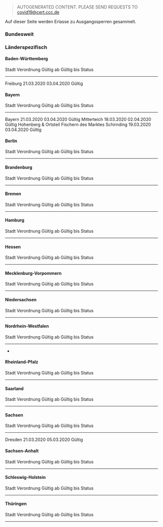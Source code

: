 > AUTOGENERATED CONTENT. PLEASE SEND REQUESTS TO covid19@cert.ccc.de

Auf dieser Seite werden Erlasse zu Ausgangssperren gesammelt.

### Bundesweit

### Länderspezifisch

#### Baden-Württemberg

  Stadt      Verordnung                                                                                                                                                                                            Gültig ab    Gültig bis   Status
  ---------- ----------------------------------------------------------------------------------------------------------------------------------------------------------------------------------------------------- ------------ ------------ --------
  Freiburg      21.03.2020   03.04.2020   Gültig
                                                                                                                                                                                                                                             

#### Bayern

  Stadt                                                  Verordnung                                                                                                                      Gültig ab    Gültig bis   Status
  ------------------------------------------------------ ------------------------------------------------------------------------------------------------------------------------------- ------------ ------------ --------
  Bayern                                                    21.03.2020   03.04.2020   Gültig
  Mitterteich                                                                         18.03.2020   02.04.2020   Gültig
  Hohenberg & Ortsteil Fischern des Marktes Schirnding                          19.03.2020   03.04.2020   Gültig

#### Berlin

  Stadt   Verordnung   Gültig ab   Gültig bis   Status
  ------- ------------ ----------- ------------ --------
                                                

#### Brandenburg

  Stadt   Verordnung   Gültig ab   Gültig bis   Status
  ------- ------------ ----------- ------------ --------
                                                

#### Bremen

  Stadt   Verordnung   Gültig ab   Gültig bis   Status
  ------- ------------ ----------- ------------ --------
                                                

#### Hamburg

  Stadt   Verordnung   Gültig ab   Gültig bis   Status
  ------- ------------ ----------- ------------ --------
                                                

#### Hessen

  Stadt   Verordnung   Gültig ab   Gültig bis   Status
  ------- ------------ ----------- ------------ --------
                                                

#### Mecklenburg-Vorpommern

  Stadt   Verordnung   Gültig ab   Gültig bis   Status
  ------- ------------ ----------- ------------ --------
                                                

#### Niedersachsen

  Stadt   Verordnung   Gültig ab   Gültig bis   Status
  ------- ------------ ----------- ------------ --------
                                                

#### Nordrhein-Westfalen

  Stadt   Verordnung   Gültig ab   Gültig bis   Status
  ------- ------------ ----------- ------------ --------
                                                

-   

#### Rheinland-Pfalz

  Stadt   Verordnung   Gültig ab   Gültig bis   Status
  ------- ------------ ----------- ------------ --------
                                                

#### Saarland

  Stadt   Verordnung   Gültig ab   Gültig bis   Status
  ------- ------------ ----------- ------------ --------
                                                

#### Sachsen

  Stadt     Verordnung                                                                                              Gültig ab    Gültig bis   Status
  --------- ------------------------------------------------------------------------------------------------------- ------------ ------------ --------
  Dresden      21.03.2020   05.03.2020   Gültig
                                                                                                                                              

#### Sachsen-Anhalt

  Stadt   Verordnung   Gültig ab   Gültig bis   Status
  ------- ------------ ----------- ------------ --------
                                                

#### Schleswig-Holstein

  Stadt   Verordnung   Gültig ab   Gültig bis   Status
  ------- ------------ ----------- ------------ --------
                                                

#### Thüringen

  Stadt   Verordnung   Gültig ab   Gültig bis   Status
  ------- ------------ ----------- ------------ --------
                                                
